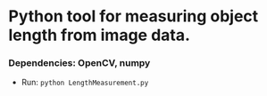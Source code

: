 # Python tool for measuring object length from image data.
### Dependencies: OpenCV,  numpy

* Run: `python LengthMeasurement.py`